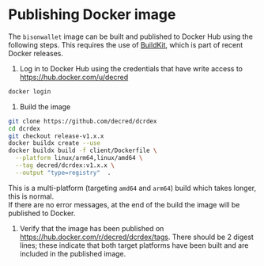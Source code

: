 # Publishing Docker image

The `bisonwallet` image can be built and published to Docker Hub using the following steps.  This requires the use of [BuildKit](https://docs.docker.com/build/buildkit/), which is part of recent Docker releases.

1. Log in to Docker Hub using the credentials that have write access to <https://hub.docker.com/u/decred>

```bash
docker login
```

1. Build the image

```bash
git clone https://github.com/decred/dcrdex
cd dcrdex
git checkout release-v1.x.x
docker buildx create --use
docker buildx build -f client/Dockerfile \
  --platform linux/arm64,linux/amd64 \
  --tag decred/dcrdex:v1.x.x \
  --output "type=registry"  .
```

This is a multi-platform (targeting `amd64` and `arm64`) build which takes longer, this is normal.  
If there are no error messages, at the end of the build the image will be published to Docker.

1. Verify that the image has been published on <https://hub.docker.com/r/decred/dcrdex/tags>.  There should be 2 digest lines; these indicate that both target platforms have been built and are included in the published image.
